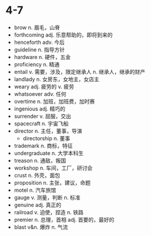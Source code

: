 # 4-7

- brow n. 眉毛，山脊
- forthcoming adj. 乐意帮助的，即将到来的
- henceforth adv. 今后
- guideline n. 指导方针
- hardware n. 硬件，五金
- proficiency n. 精通
- entail v. 需要，涉及，限定继承人 n. 继承人，继承的财产
- landlady n. 女房东，女地主，女店主
- weary adj. 疲劳的 v. 疲劳
- whatsoever adv. 任何
- overtime n. 加班，加班费，加时赛
- ingenious adj. 精巧的
- surrender v. 屈服，交出
- spacecraft n. 宇宙飞船
- director n. 主任，董事，导演
  - directorship n. 董事
- trademark n. 商标，特征
- undergraduate n. 大学本科生
- treason n. 通敌，叛国
- workshop n. 车间，工厂，研讨会
- crust n. 外壳，面包
- proposition n. 主张，建议，命题
- motel n. 汽车旅馆
- gauge v. 测量，判断 n. 标准
- genuine adj. 真正的
- railroad v. 迫使，捏造 n. 铁路
- premier n. 总理，首相 adj. 首要的，最好的
- blast v&n. 爆炸 n. 气流
